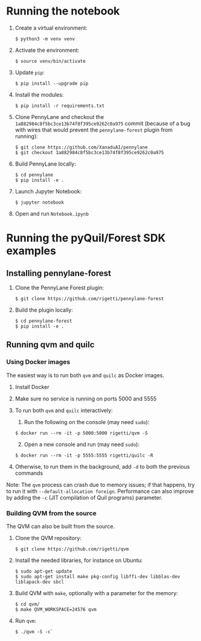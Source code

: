 # Running the notebook

1. Create a virtual environment: 

	```
	$ python3 -m venv venv
	```

2. Activate the environment:

	```
	$ source venv/bin/activate
	```

3. Update `pip`:

	```
	$ pip install --upgrade pip
	```

4. Install the modules:

	```
	$ pip install -r requirements.txt
	```

5. Clone PennyLane and checkout the `1a882984c8f5bc3ce13b74f8f395ce9262c0a975` commit (because of a bug with wires that would prevent the `pennylane-forest` plugin from running):

	```
	$ git clone https://github.com/XanaduAI/pennylane
	$ git checkout 1a882984c8f5bc3ce13b74f8f395ce9262c0a975
	```

6. Build PennyLane locally:

	```
	$ cd pennylane
	$ pip install -e .
	```

7. Launch Jupyter Notebook:

	```
	$ jupyter notebook
	```

8. Open and run `Notebook.ipynb`

# Running the pyQuil/Forest SDK examples

## Installing pennylane-forest

1. Clone the PennyLane Forest plugin:

	```
	$ git clone https://github.com/rigetti/pennylane-forest
	```

2. Build the plugin locally:

	```
	$ cd pennylane-forest
	$ pip install -e .
	```

## Running qvm and quilc

### Using Docker images

The easiest way is to run both `qvm` and `quilc` as Docker images.

1. Install Docker

2. Make sure no service is running on ports 5000 and 5555

3. To run both `qvm` and `quilc` interactively:

	1. Run the following on the console (may need `sudo`):

	```
	$ docker run --rm -it -p 5000:5000 rigetti/qvm -S
	```

	2. Open a new console and run (may need `sudo`):

	```
	$ docker run --rm -it -p 5555:5555 rigetti/quilc -R
	```

4. Otherwise, to run them in the background, add `-d` to both the previous commands

Note: The `qvm` process can crash due to memory issues; if that happens, try to run it with `--default-allocation foreign`. Performance can also improve by adding the `-c` (JIT compilation of Quil programs) parameter.

### Building QVM from the source

The QVM can also be built from the source.

1. Clone the QVM repository:

	```
	$ git clone https://github.com/rigetti/qvm
	```

2. Install the needed libraries, for instance on Ubuntu:

	```
	$ sudo apt-get update
	$ sudo apt-get install make pkg-config libffi-dev libblas-dev liblapack-dev sbcl
	```

3. Build QVM with `make`, optionally with a parameter for the memory:

	```
	$ cd qvm/
	$ make QVM_WORKSPACE=24576 qvm
	```

3. Run `qvm`:

	```
	$ ./qvm -S -c`
	```

